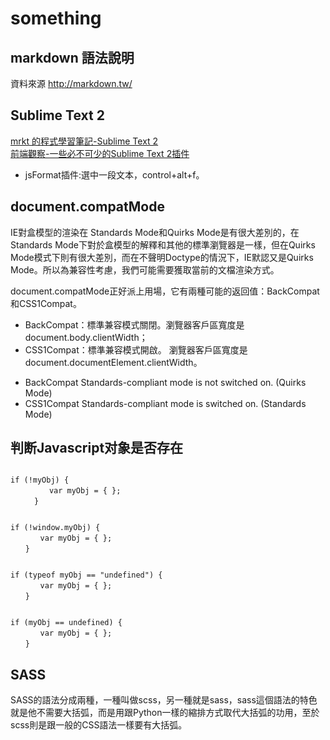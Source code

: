 something
=================
markdown 語法說明
-----------------
資料來源 http://markdown.tw/

Sublime Text 2
------------------
[mrkt 的程式學習筆記-Sublime Text 2][] <br/>
[前端觀察-一些必不可少的Sublime Text 2插件]


[mrkt 的程式學習筆記-Sublime Text 2]:http://kevintsengtw.blogspot.tw/p/sublime-text-2.html
[前端觀察-一些必不可少的Sublime Text 2插件]:http://www.qianduan.net/essential-to-sublime-the-text-2-plugins.html

+ jsFormat插件:選中一段文本，control+alt+f。

document.compatMode
------------------

IE對盒模型的渲染在 Standards Mode和Quirks Mode是有很大差別的，在Standards Mode下對於盒模型的解釋和其他的標準瀏覽器是一樣，但在Quirks Mode模式下則有很大差別，而在不聲明Doctype的情況下，IE默認又是Quirks Mode。所以為兼容性考慮，我們可能需要獲取當前的文檔渲染方式。

document.compatMode正好派上用場，它有兩種可能的返回值：BackCompat和CSS1Compat。

+ BackCompat：標準兼容模式關閉。瀏覽器客戶區寬度是document.body.clientWidth；
+ CSS1Compat：標準兼容模式開啟。 瀏覽器客戶區寬度是document.documentElement.clientWidth。

- BackCompat Standards-compliant mode is not switched on. (Quirks Mode)
- CSS1Compat Standards-compliant mode is switched on. (Standards Mode)


判断Javascript对象是否存在
--------------------------

<pre><code>
if (!myObj) {
  　　　　var myObj = { };
  　　}
</pre></code>

<pre><code>
if (!window.myObj) {
　　　　var myObj = { };
　　}
</pre></code>

<pre><code>
if (typeof myObj == "undefined") {
　　　　var myObj = { };
　　}
</pre></code>

<pre><code>
if (myObj == undefined) {
　　　　var myObj = { };
　　}
</pre></code>


SASS
------------------

SASS的語法分成兩種，一種叫做scss，另一種就是sass，sass這個語法的特色就是他不需要大括弧，而是用跟Python一樣的縮排方式取代大括弧的功用，至於scss則是跟一般的CSS語法一樣要有大括弧。

